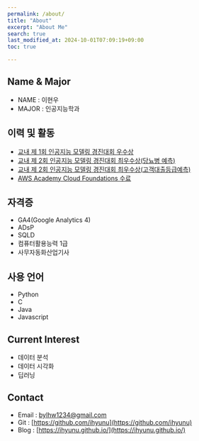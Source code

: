 ```yaml
---
permalink: /about/
title: "About"
excerpt: "About Me"
search: true
last_modified_at: 2024-10-01T07:09:19+09:00
toc: true

--- 
```


## Name & Major
* NAME : 이현우
* MAJOR : 인공지능학과

## 이력 및 활동
* [교내 제 1회 인공지능 모델링 경진대회 우수상](https://www.kaggle.com/competitions/scu-ai-competition-202401/leaderboard)
* [교내 제 2회 인공지능 모델링 경진대회 최우수상(당뇨병 예측)](https://www.kaggle.com/competitions/2-ai/leaderboard)
* [교내 제 2회 인공지능 모델링 경진대회 최우수상(고객대출등급예측)](https://www.kaggle.com/competitions/2-ai-loan/leaderboard)
* [AWS Academy Cloud Foundations 수료](https://www.credly.com/badges/1f43e2d3-e5fd-4453-83fe-642a1283fbd9)

## 자격증
* GA4(Google Analytics 4)
* ADsP
* SQLD
* 컴퓨터활용능력 1급
* 사무자동화산업기사

## 사용 언어
* Python
* C
* Java
* Javascript

## Current Interest
 * 데이터 분석
 * 데이터 시각화 
 * 딥러닝

## Contact
 * Email : bylhw1234@gmail.com
 * Git : [https://github.com/ihyunu](https://github.com/ihyunu)
 * Blog : [https://ihyunu.github.io/](https://ihyunu.github.io/)

